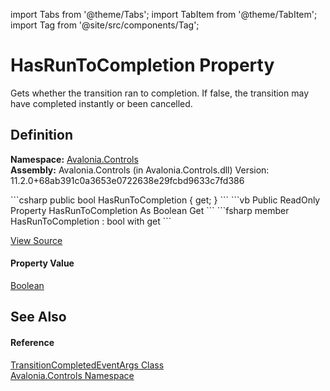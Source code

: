 import Tabs from '@theme/Tabs'; 
import TabItem from '@theme/TabItem'; 
import Tag from '@site/src/components/Tag'; 

# HasRunToCompletion Property


Gets whether the transition ran to completion. If false, the transition may have completed instantly or been cancelled.



## Definition
**Namespace:** <a href="N_Avalonia_Controls">Avalonia.Controls</a>  
**Assembly:** Avalonia.Controls (in Avalonia.Controls.dll) Version: 11.2.0+68ab391c0a3653e0722638e29fcbd9633c7fd386

<Tabs groupId="api-code-preview">
<TabItem value="csharp" label="C#">
```csharp
public bool HasRunToCompletion { get; }
```
</TabItem>
<TabItem value="vb" label="VB">
```vb
Public ReadOnly Property HasRunToCompletion As Boolean
	Get
```
</TabItem>
<TabItem value="fsharp" label="F#">
```fsharp
member HasRunToCompletion : bool with get
```
</TabItem>
</Tabs>



<a href="https://github.com/AvaloniaUI/Avalonia/tree/master/srcAvalonia.Controls/TransitionCompletedEventArgs.cs#L38" title="View the source code">View Source</a>



#### Property Value
<a href="https://learn.microsoft.com/dotnet/api/system.boolean" target="_blank" rel="noopener noreferrer">Boolean</a>

## See Also


#### Reference
<a href="T_Avalonia_Controls_TransitionCompletedEventArgs">TransitionCompletedEventArgs Class</a>  
<a href="N_Avalonia_Controls">Avalonia.Controls Namespace</a>  
